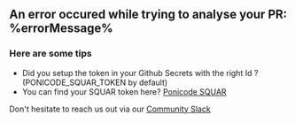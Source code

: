 ## An error occured while trying to analyse your PR: %errorMessage%

### Here are some tips
- Did you setup the token in your Github Secrets with the right Id ? (PONICODE_SQUAR_TOKEN by default)
- You can find your SQUAR token here? [Ponicode SQUAR](https://squar.ponicode.com)

Don't hesitate to reach us out via our [Community Slack](https://join.slack.com/t/ponicode-community/shared_invite/zt-fiq4fhkg-DE~a_FkJ7xtiZxW7efyA4Q)